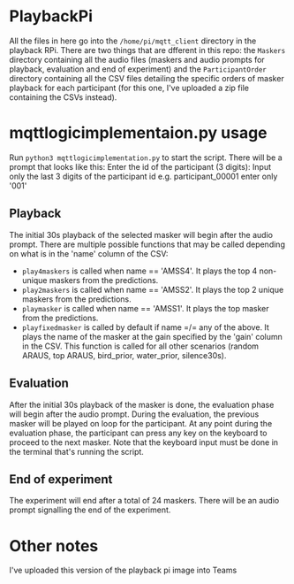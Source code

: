 # PlaybackPi
All the files in here go into the <code>/home/pi/mqtt_client</code> directory in the playback RPi. There are two things that are dfferent in this repo: the <code>Maskers</code>
directory containing all the audio files (maskers and audio prompts for playback, evaluation and end of experiment) and the <code>ParticipantOrder</code> directory
containing all the CSV files detailing the specific orders of masker playback for each participant (for this one, I've uploaded a zip file containing the CSVs instead).

# mqttlogicimplementaion.py usage
Run <code>python3 mqttlogicimplementation.py</code> to start the script. There will be a prompt that looks like this:
  Enter the id of the participant (3 digits): 
Input only the last 3 digits of the participant id e.g. participant_00001 enter only '001'

## Playback
The initial 30s playback of the selected masker will begin after the audio prompt. There are multiple possible functions that may be called depending on what is in the 'name' column of the CSV:
- <code>play4maskers</code> is called when name == 'AMSS4'. It plays the top 4 non-unique maskers from the predictions.
- <code>play2maskers</code> is called when name == 'AMSS2'. It plays the top 2 unique maskers from the predictions.
- <code>playmasker</code> is called when name == 'AMSS1'. It plays the top masker from the predictions.
- <code>playfixedmasker</code> is called by default if name =/= any of the above. It plays the name of the masker at the gain specified by the 'gain' column in the CSV.
This function is called for all other scenarios (random ARAUS, top ARAUS, bird_prior, water_prior, silence30s).

## Evaluation
After the initial 30s playback of the masker is done, the evaluation phase will begin after the audio prompt. During the evaluation, the previous masker will be played
on loop for the participant. At any point during the evaluation phase, the participant can press any key on the keyboard to proceed to the next masker. Note that the
keyboard input must be done in the terminal that's running the script.

## End of experiment
The experiment will end after a total of 24 maskers. There will be an audio prompt signalling the end of the experiment.

# Other notes
I've uploaded this version of the playback pi image into Teams
